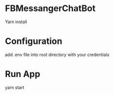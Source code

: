 # FBMessangerChatBot 
Yarn install
# Configuration
add .env file into root directory with your credentials
# Run App
yarn start
